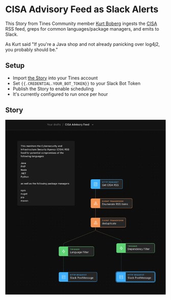 # CISA Advisory Feed as Slack Alerts
This Story from Tines Community member [Kurt Boberg](https://twitter.com/lapt0r) ingests the [CISA](https://www.cisa.gov/) RSS feed, greps for common languages/package managers, and emits to Slack.

As Kurt said "If you're a Java shop and not already panicking over log4j2, you probably should be."

## Setup
* Import [the Story](cisa-advisory-feed-slack.json) into your Tines account
* Set `{{.CREDENTIAL.YOUR_BOT_TOKEN}}` to your Slack Bot Token
* Publish the Story to enable scheduling
* It's currently configured to run once per hour

## Story
![CISA to Slack](cisa-to-slack.png)
